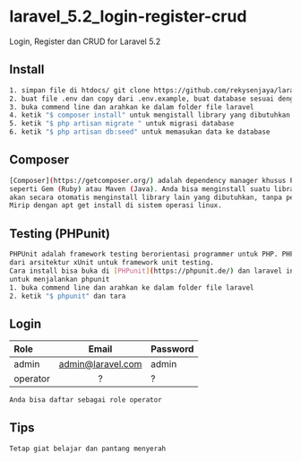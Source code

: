 # laravel_5.2_login-register-crud
Login, Register dan CRUD for Laravel 5.2 

## Install

```sh
1. simpan file di htdocs/ git clone https://github.com/rekysenjaya/laravel5.2_login_crud.git
2. buat file .env dan copy dari .env.example, buat database sesuai dengan DB_DATABASE=
3. buka commend line dan arahkan ke dalam folder file laravel
4. ketik "$ composer install" untuk mengistall library yang dibutuhkan laravel 5.2 ini
5. ketik "$ php artisan migrate " untuk migrasi database 
6. ketik "$ php artisan db:seed" untuk memasukan data ke database
```

## Composer

```sh
[Composer](https://getcomposer.org/) adalah dependency manager khusus PHP yang memiliki fungsionalitas 
seperti Gem (Ruby) atau Maven (Java). Anda bisa menginstall suatu library melalui composer dan composer 
akan secara otomatis menginstall library lain yang dibutuhkan, tanpa perlu mendownload satu persatu. 
Mirip dengan apt get install di sistem operasi linux.
```

## Testing (PHPunit)


```sh
PHPUnit adalah framework testing berorientasi programmer untuk PHP. PHPUnit merupakan instansiasi 
dari arsitektur xUnit untuk framework unit testing.
Cara install bisa buka di [PHPunit](https://phpunit.de/) dan laravel ini memakai phpunit version 4.8.2
untuk menjalankan phpunit 
1. buka commend line dan arahkan ke dalam folder file laravel
2. ketik "$ phpunit" dan tara
```
## Login

| Role | Email | Password |
|:----|:---:|:----|
| admin | admin@laravel.com | admin |
| operator | ? | ? |


```sh
Anda bisa daftar sebagai role operator
```
## Tips

```sh
Tetap giat belajar dan pantang menyerah
```


